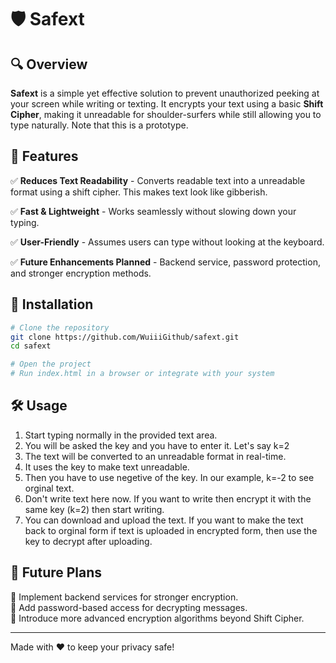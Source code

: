 # 🛡️ Safext

## 🔍 Overview  
**Safext** is a simple yet effective solution to prevent unauthorized peeking at your screen while writing or texting. It encrypts your text using a basic **Shift Cipher**, making it unreadable for shoulder-surfers while still allowing you to type naturally. Note that this is a prototype.

## 🚀 Features  
✅ **Reduces Text Readability** - Converts readable text into a unreadable format using a shift cipher. This makes text look like gibberish.

✅ **Fast & Lightweight** - Works seamlessly without slowing down your typing.  

✅ **User-Friendly** - Assumes users can type without looking at the keyboard.  

✅ **Future Enhancements Planned** - Backend service, password protection, and stronger encryption methods.  

## 🔧 Installation  
```sh
# Clone the repository
git clone https://github.com/WuiiiGithub/safext.git
cd safext

# Open the project
# Run index.html in a browser or integrate with your system
```

## 🛠️ Usage  
1. Start typing normally in the provided text area.  
2. You will be asked the key and you have to enter it. Let's say k=2
3. The text will be converted to an unreadable format in real-time.  
4. It uses the key to make text unreadable.
5. Then you have to use negetive of the key. In our example, k=-2 to see orginal text.
6. Don't write text here now. If you want to write then encrypt it with the same key (k=2) then start writing.
7. You can download and upload the text. If you want to make the text back to orginal form if text is uploaded in encrypted form, then use the key to decrypt after uploading.

## 📌 Future Plans  
🔹 Implement backend services for stronger encryption.  
🔹 Add password-based access for decrypting messages.  
🔹 Introduce more advanced encryption algorithms beyond Shift Cipher.

---

Made with ❤️ to keep your privacy safe!  
